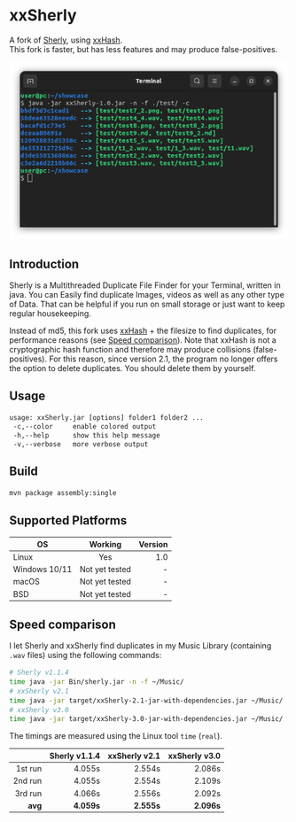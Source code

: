 # xxSherly

A fork of [Sherly](https://github.com/BlyDoesCoding/Sherly), using [xxHash](https://github.com/Cyan4973/xxHash).  
This fork is faster, but has less features and may produce false-positives.

![](./images/screenshot.png)

## Introduction

Sherly is a Multithreaded Duplicate File Finder for your Terminal, written in java. You can Easily find duplicate Images, videos as well as any other type of Data. That can be helpful if you run on small storage or just want to keep regular housekeeping.

Instead of md5, this fork uses [xxHash](https://github.com/Cyan4973/xxHash) + the filesize to find duplicates, for performance reasons (see [Speed comparison](#speed-comparison)).
Note that xxHash is not a cryptographic hash function and therefore may produce collisions (false-positives). For this reason, since version 2.1, the program no longer offers the option to delete duplicates. You should delete them by yourself.

## Usage

```
usage: xxSherly.jar [options] folder1 folder2 ...
 -c,--color     enable colored output
 -h,--help      show this help message
 -v,--verbose   more verbose output
```

## Build

```bash
mvn package assembly:single
```

## Supported Platforms

| OS                |    Working     | Version |
| ----------------- | :------------: | ------: |
| Linux             |      Yes       |     1.0 |
| Windows 10/11     | Not yet tested |       - |
| macOS             | Not yet tested |       - |
| BSD               | Not yet tested |       - |

## Speed comparison

I let Sherly and xxSherly find duplicates in my Music Library (containing `.wav` files) using the following commands:

```bash
# Sherly v1.1.4
time java -jar Bin/sherly.jar -n -f ~/Music/
# xxSherly v2.1
time java -jar target/xxSherly-2.1-jar-with-dependencies.jar ~/Music/
# xxSherly v3.0
time java -jar target/xxSherly-3.0-jar-with-dependencies.jar ~/Music/
```

The timings are measured using the Linux tool `time` (`real`).

|           | Sherly v1.1.4 | xxSherly v2.1 | xxSherly v3.0 |
| --------: | ------------: | ------------: | ------------: |
|  1st run  |        4.055s |        2.554s |        2.086s |
|  2nd run  |        4.055s |        2.554s |        2.109s |
|  3rd run  |        4.066s |        2.556s |        2.092s |
|  **avg**  |    **4.059s** |    **2.555s** |    **2.096s** |
